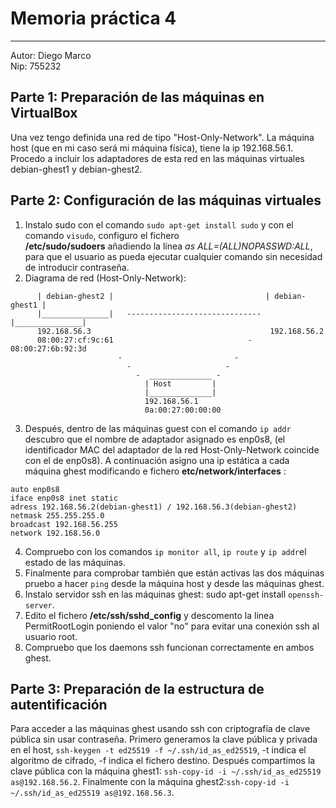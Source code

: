 # Memoria práctica 4  
---
Autor: Diego Marco  
Nip: 755232  

## Parte 1: Preparación de las máquinas en VirtualBox
Una vez tengo definida una red de tipo "Host-Only-Network". La máquina host (que en mi caso será mi máquina física), tiene la ip 192.168.56.1. Procedo a incluir los adaptadores de esta red en las máquinas virtuales debian-ghest1 y debian-ghest2. 

## Parte 2: Configuración de las máquinas virtuales
1. Instalo sudo con el comando `sudo apt-get install sudo` y con el comando `visudo`, configuro el fichero  
**/etc/sudo/sudoers** añadiendo la línea *as ALL=(ALL)NOPASSWD:ALL*, para que el usuario as pueda ejecutar cualquier
comando sin necesidad de introducir contraseña.
2. Diagrama de red (Host-Only-Network):
```    _______________                                    _______________
      | debian-ghest2 |                                  | debian-ghest1 |
      |_______________|   ------------------------------ |_______________|
      192.168.56.3                                        192.168.56.2
      08:00:27:cf:9c:61                              -    08:00:27:6b:92:3d
                        -                         -
                          -                     -
                            -  ______________ -
                              | Host         |
                              |______________|
                              192.168.56.1
                              0a:00:27:00:00:00
```
3. Después, dentro de las máquinas guest con el comando `ip addr` descubro que el nombre de adaptador asignado es enp0s8,
(el identificador MAC del adaptador de la red Host-Only-Network coincide con el de enp0s8).
A continuación asigno una ip estática a cada máquina ghest modificando e fichero **etc/network/interfaces** :
```
auto enp0s8
iface enp0s8 inet static
adress 192.168.56.2(debian-ghest1) / 192.168.56.3(debian-ghest2)
netmask 255.255.255.0
broadcast 192.168.56.255
network 192.168.56.0
```
4. Compruebo con los comandos `ip monitor all`, `ip route` y `ip addr`el estado de las máquinas.
5. Finalmente para comprobar también que están activas las dos máquinas pruebo a hacer `ping` desde la máquina host y desde
   las máquinas ghest.
6. Instalo servidor ssh en las máquinas ghest: sudo apt-get install `openssh-server`.
7. Edito el fichero **/etc/ssh/sshd_config** y descomento la linea PermitRootLogin poniendo el valor "no" para evitar una conexión ssh al usuario root.
8. Compruebo que los daemons ssh funcionan correctamente en ambos ghest.

## Parte 3: Preparación de la estructura de autentificación
Para acceder a las máquinas ghest usando ssh con criptografía de clave pública sin usar contraseña.
Primero generamos la clave pública y privada en el host, `ssh-keygen -t ed25519 -f ~/.ssh/id_as_ed25519`, 
-t indica el algoritmo de cifrado, -f indica el fichero destino.
Después compartimos la clave pública con la máquina ghest1: `ssh-copy-id -i ~/.ssh/id_as_ed25519 as@192.168.56.2`.
Finalmente con la máquina ghest2:`ssh-copy-id -i ~/.ssh/id_as_ed25519 as@192.168.56.3`.
